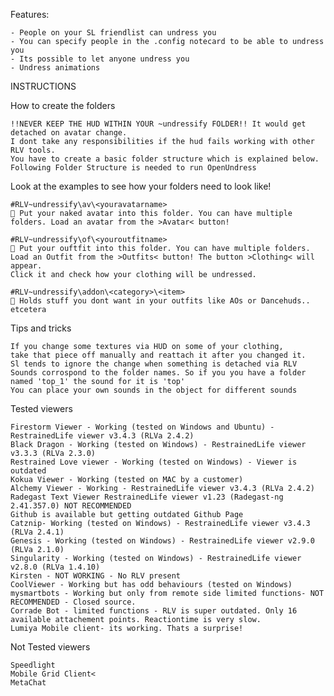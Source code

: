 Features:

    - People on your SL friendlist can undress you
    - You can specify people in the .config notecard to be able to undress you
    - Its possible to let anyone undress you
    - Undress animations

INSTRUCTIONS


How to create the folders

    !!NEVER KEEP THE HUD WITHIN YOUR ~undressify FOLDER!! It would get detached on avatar change.
    I dont take any responsibilities if the hud fails working with other RLV tools.
    You have to create a basic folder structure which is explained below.
    Following Folder Structure is needed to run OpenUndress

Look at the examples to see how your folders need to look like!

    #RLV~undressify\av\<youravatarname>
    􀀂 Put your naked avatar into this folder. You can have multiple folders. Load an avatar from the >Avatar< button!
    
    #RLV~undressify\of\<youroutfitname>
    􀀁 Put your ouftfit into this folder. You can have multiple folders. Load an Outfit from the >Outfits< button! The button >Clothing< will appear.
    Click it and check how your clothing will be undressed. 
    
    #RLV~undressify\addon\<category>\<item>
    􀀀 Holds stuff you dont want in your outfits like AOs or Dancehuds.. etcetera


Tips and tricks

    If you change some textures via HUD on some of your clothing,
    take that piece off manually and reattach it after you changed it.
    Sl tends to ignore the change when something is detached via RLV
    Sounds corrospond to the folder names. So if you you have a folder named 'top_1' the sound for it is 'top'
    You can place your own sounds in the object for different sounds


Tested viewers

    Firestorm Viewer - Working (tested on Windows and Ubuntu) - RestrainedLife viewer v3.4.3 (RLVa 2.4.2)
    Black Dragon - Working (tested on Windows) - RestrainedLife viewer v3.3.3 (RLVa 2.3.0)
    Restrained Love viewer - Working (tested on Windows) - Viewer is outdated
    Kokua Viewer - Working (tested on MAC by a customer)
    Alchemy Viewer - Working - RestrainedLife viewer v3.4.3 (RLVa 2.4.2)
    Radegast Text Viewer RestrainedLife viewer v1.23 (Radegast-ng 2.41.357.0) NOT RECOMMENDED 
    Github is available but getting outdated Github Page
    Catznip- Working (tested on Windows) - RestrainedLife viewer v3.4.3 (RLVa 2.4.1)
    Genesis - Working (tested on Windows) - RestrainedLife viewer v2.9.0 (RLVa 2.1.0)
    Singularity - Working (tested on Windows) - RestrainedLife viewer v2.8.0 (RLVa 1.4.10)
    Kirsten - NOT WORKING - No RLV present
    CoolViewer - Working but has odd behaviours (tested on Windows)
    mysmartbots - Working but only from remote side limited functions- NOT RECOMMENDED - Closed source.
    Corrade Bot - limited functions - RLV is super outdated. Only 16 available attachement points. Reactiontime is very slow.
    Lumiya Mobile client- its working. Thats a surprise!

Not Tested viewers

    Speedlight
    Mobile Grid Client<
    MetaChat

